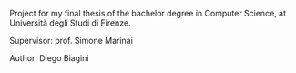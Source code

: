 Project for my final thesis of the bachelor degree in Computer Science, at Università degli Studi di Firenze. 
 
Supervisor: prof. Simone Marinai

Author: Diego Biagini
